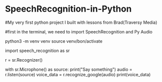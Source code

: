 # SpeechRecognition-in-Python
#My very first python project I built with lessons from Brad(Traversy Media)

#first in the terminal, we need to import SpeechRecognition and Py Audio

python3 -m venv venv
source venv/bon/activate

import speech_recognition as sr

r = sr.Recognizer()

with sr.Microphone() as source:
    print("Say something")
    audio = r.listen(source)
    voice_data = r.recognize_google(audio)
    print(voice_data)
